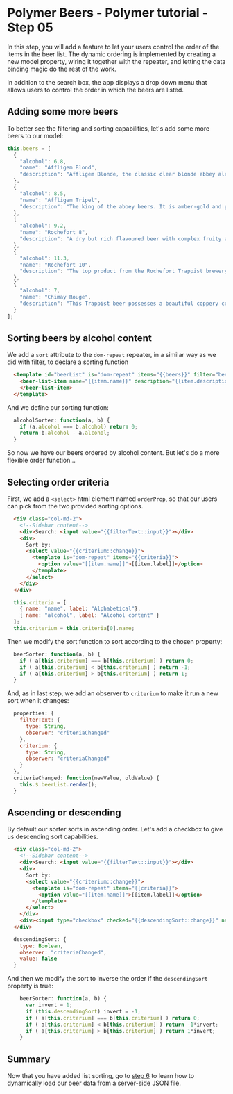 # Polymer Beers - Polymer tutorial - Step 05

In this step, you will add a feature to let your users control the order of the items in the beer list. The dynamic ordering is implemented by creating a new model property, wiring it together with the repeater, and letting the data binding magic do the rest of the work.

In addition to the search box, the app displays a drop down menu that allows users to control the order in which the beers are listed.

## Adding some more beers

To better see the filtering and sorting capabilities, let's add some more beers to our model:

```javascript
this.beers = [
  {
    "alcohol": 6.8,
    "name": "Affligem Blond",
    "description": "Affligem Blonde, the classic clear blonde abbey ale, with a gentle roundness and 6.8% alcohol. Low on bitterness, it is eminently drinkable."
  },
  {
    "alcohol": 8.5,
    "name": "Affligem Tripel",
    "description": "The king of the abbey beers. It is amber-gold and pours with a deep head and original aroma, delivering a complex, full bodied flavour. Pure enjoyment! Secondary fermentation in the bottle."
  },
  {
    "alcohol": 9.2,
    "name": "Rochefort 8",
    "description": "A dry but rich flavoured beer with complex fruity and spicy flavours."
  },
  {
    "alcohol": 11.3,
    "name": "Rochefort 10",
    "description": "The top product from the Rochefort Trappist brewery. Dark colour, full and very impressive taste. Strong plum, raisin, and black currant palate, with ascending notes of vinousness and other complexities."
  },
  {
    "alcohol": 7,
    "name": "Chimay Rouge",
    "description": "This Trappist beer possesses a beautiful coppery colour that makes it particularly attractive. Topped with a creamy head, it gives off a slight fruity apricot smell from the fermentation. The aroma felt in the mouth is a balance confirming the fruit nuances revealed to the sense of smell. This traditional Belgian beer is best savoured at cellar temperature "
  }
];
```  

## Sorting beers by alcohol content



We add a `sort` attribute to the `dom-repeat` repeater, in a similar way as we did with filter, to declare a sorting function

```html
  <template id="beerList" is="dom-repeat" items="{{beers}}" filter="beerFilter" sort="beerSorter">
    <beer-list-item name="{{item.name}}" description="{{item.description}}">
    </beer-list-item>
  </template>
```

And we define our sorting function:

```javascript
  alcoholSorter: function(a, b) {
    if (a.alcohol === b.alcohol) return 0;
    return b.alcohol - a.alcohol;
  }
```

So now we have our beers ordered by alcohol content. But let's do a more flexible order function...


## Selecting order criteria


First, we add a `<select>` html element named `orderProp`, so that our users can pick from the two provided sorting options.

```html
  <div class="col-md-2">
    <!--Sidebar content-->
    <div>Search: <input value="{{filterText::input}}"></div>
    <div>  
      Sort by:
      <select value="{{criterium::change}}">
        <template is="dom-repeat" items="{{criteria}}">
          <option value="[[item.name]]">[[item.label]]</option>
        </template>
      </select>
    </div>
  </div>
```

```javascript
  this.criteria = [
    { name: "name", label: "Alphabetical"},
    { name: "alcohol", label: "Alcohol content" }
  ];
  this.criterium = this.criteria[0].name;
```

Then we modify the sort function to sort according to the chosen property:

```javascript
  beerSorter: function(a, b) {  
    if ( a[this.criterium] === b[this.criterium] ) return 0;
    if ( a[this.criterium] < b[this.criterium] ) return -1;
    if ( a[this.criterium] > b[this.criterium] ) return 1;      
  }
```

And, as in last step, we add an observer to `criterium` to make it run a new sort when it changes:

```javascript
  properties: {
    filterText: {
      type: String,
      observer: "criteriaChanged"
    },
    criterium: {
      type: String,
      observer: "criteriaChanged"
    }
  },
  criteriaChanged: function(newValue, oldValue) {
    this.$.beerList.render();
  }
```

## Ascending or descending

By default our sorter sorts in ascending order. Let's add a checkbox to give us descending sort capabilities.

```html
  <div class="col-md-2">
    <!--Sidebar content-->
    <div>Search: <input value="{{filterText::input}}"></div>
    <div>  
      Sort by:
      <select value="{{criterium::change}}">
        <template is="dom-repeat" items="{{criteria}}">
          <option value="[[item.name]]">[[item.label]]</option>
        </template>
      </select>
    </div>
    <div><input type="checkbox" checked="{{descendingSort::change}}" name="sortingOrder"> Descending sort</div>
  </div>
```


```javascript
  descendingSort: {
    type: Boolean,
    observer: "criteriaChanged",
    value: false
  }
```

And then we modify the sort to inverse the order if the `descendingSort` property is true:

```javascript
    beerSorter: function(a, b) {
      var invert = 1;
      if (this.descendingSort) invert = -1; 
      if ( a[this.criterium] === b[this.criterium] ) return 0;
      if ( a[this.criterium] < b[this.criterium] ) return -1*invert;
      if ( a[this.criterium] > b[this.criterium] ) return 1*invert;      
    }
```

## Summary ##

Now that you have added list sorting, go to [step 6](../step-07) to learn how to dynamically load our beer data from a server-side JSON file.
    